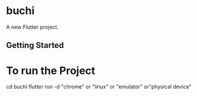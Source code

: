 # buchi

A new Flutter project.

## Getting Started

# To run the Project
cd buchi
flutter run -d "chrome" or "linux" or "emulator" or"physical device"
